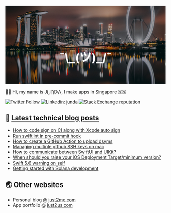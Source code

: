 [![](https://github.com/samwize/samwize/blob/master/singapore.jpg?raw=true)](https://just2me.com/about)

👋🏻 Hi, my name is J⋃⋂D⋀. I make [apps](https://just2us.com/apps) in Singapore 🇸🇬

[![Twitter Follow](https://img.shields.io/twitter/follow/samwize?label=Follow)](https://twitter.com/samwize)
[![Linkedin: junda](https://img.shields.io/badge/-Junda-blue?style=flat-square&logo=Linkedin&logoColor=white&link=https://www.linkedin.com/in/junda/)](https://www.linkedin.com/in/junda/)
[![Stack Exchange reputation](https://img.shields.io/stackexchange/stackoverflow/r/242682)](https://stackoverflow.com/users/242682/samwize)

## 📕 [Latest technical blog posts](https://samwize.com)

<!-- BLOG-POST-LIST:START -->
- [How to code sign on CI along with Xcode auto sign](https://samwize.com/2022/04/28/how-to-code-sign-on-ci-cd-along-with-xcode-auto-sign/)
- [Run swiftlint in pre-commit hook](https://samwize.com/2022/04/22/run-swiftlint-in-pre-commit-hook/)
- [How to create a GitHub Action to upload dsyms](https://samwize.com/2022/04/19/how-to-create-a-github-action-to-upload-dsyms/)
- [Managing multiple github SSH keys on mac](https://samwize.com/2022/04/06/managing-multiple-github-ssh-keys-on-mac/)
- [How to communicate between SwiftUI and UIKit?](https://samwize.com/2022/03/24/how-to-communicate-between-swiftui-and-uikit/)
- [When should you raise your iOS Deployment Target/minimum version?](https://samwize.com/2022/03/22/when-should-you-raise-your-ios-deployment-target-minimum-version/)
- [Swift 5.6 warning on self](https://samwize.com/2022/03/21/swift-5-6-warning-on-self/)
- [Getting started with Solana development](https://samwize.com/2022/02/01/getting-started-with-solana-development/)
<!-- BLOG-POST-LIST:END -->

## 🌏 Other websites

- Personal blog @ [just2me.com](https://just2me.com)
- App portfolio @ [just2us.com](https://just2us.com)
